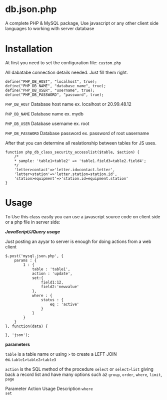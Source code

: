 db.json.php
===========

A complete PHP &amp; MySQL package, Use javascript or any other client side languages to working with server database

Installation
===========
At first you need to set the configuration file: `custom.php`




All dabatabe connection details needed. Just fill them right.

```
define("PHP_DB_HOST", "localhost", true);
define("PHP_DB_NAME", "database_name", true);
define("PHP_DB_USER", "username", true);
define("PHP_DB_PASSWORD", "password", true);
```

`PHP_DB_HOST` Database host name ex. localhost or 20.99.48.12

`PHP_DB_NAME` Database name ex. mydb

`PHP_DB_USER` Database username ex. root

`PHP_DB_PASSWORD` Database password ex. password of root uasername


After that you can determine all realationship between tables for JS uses.
```
function php_db_class_security_accesslist($table, $action) {
    /*
    * sample: 'table1>table2' => 'table1.field3=table2.field4';
    */
    'letter>contact'=>'letter.id=contact.letter',
    'letter>station'=>'letter.station=station.id',
    'station>equipment'=>'station.id=equipment.station'
}
```


Usage
===========
To Use this class easily you can use a javascript source code on client side or a php file in server side:


***JavaScript/JQuery usage***

Just posting an ayyar to server is enough for doing actions from a web client
```
$.post('mysql.json.php', {
	params : {
		1 : {
			table : 'table1',
			action : 'update',
			set:{
			    field1:12,
			    field2:'newvalue'
			},
			where : {
				status : {
					eq : 'active'
				}
			}
		}
	}
}, function(data) {

}, 'json');
```
**parameters**

`table` is a table name or using `>` to create a LEFT JOIN ex.`table1>table2>table3`

`action` is the SQL method of the procedure
    `select` or `select>list` giving back a record list and have many options such az `group`, `order`, `where`, `limit`, `page`

Parameter	Action	Usage	Description
`where`			
`set`			
			

